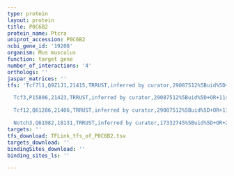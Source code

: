 ```yaml
---
type: protein
layout: protein
title: P0C6B2
protein_name: Ptcra
uniprot_accession: P0C6B2
ncbi_gene_id: '19208'
organism: Mus musculus
function: target gene
number_of_interactions: '4'
orthologs: ''
jaspar_matrices: ''
tfs: 'Tcf7l1,Q9Z1J1,21415,TRRUST,inferred by curator,29087512%5Buid%5D+OR+11490000%5Buid%5D,Yes

  Tcf3,P15806,21423,TRRUST,inferred by curator,29087512%5Buid%5D+OR+11490000%5Buid%5D,Yes

  Tcf12,Q61286,21406,TRRUST,inferred by curator,29087512%5Buid%5D+OR+11490000%5Buid%5D+OR+11581319%5Buid%5D,Yes

  Notch3,Q61982,18131,TRRUST,inferred by curator,17332745%5Buid%5D+OR+29087512%5Buid%5D,Yes'
targets: ''
tfs_download: TFLink_tfs_of_P0C6B2.tsv
targets_download: ''
bindingSites_download: ''
binding_sites_ls: ''

---
```

